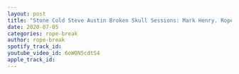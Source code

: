 ```yaml
---
layout: post
title: "Stone Cold Steve Austin Broken Skull Sessions: Mark Henry. Rope Break Review"
date: 2020-07-05
categories: rope-break
author: rope-break
spotify_track_id: 
youtube_video_id: 6oWON5cdtS4
apple_track_id: 
---
```

